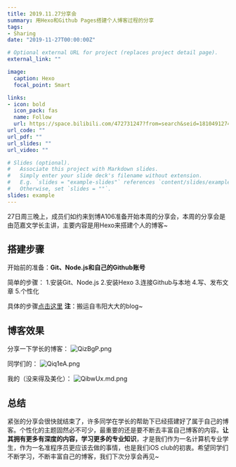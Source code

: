 ```yaml
---
title: 2019.11.27分享会
summary: 用Hexo和Github Pages搭建个人博客过程的分享
tags:
- Sharing
date: "2019-11-27T00:00:00Z"

# Optional external URL for project (replaces project detail page).
external_link: ""

image:
  caption: Hexo
  focal_point: Smart

links:
- icon: bold
  icon_pack: fas
  name: Follow
  url: https://space.bilibili.com/472731247?from=search&seid=18104912749018562379
url_code: ""
url_pdf: ""
url_slides: ""
url_video: ""

# Slides (optional).
#   Associate this project with Markdown slides.
#   Simply enter your slide deck's filename without extension.
#   E.g. `slides = "example-slides"` references `content/slides/example-slides.md`.
#   Otherwise, set `slides = ""`.
slides: example
---
```

27日周三晚上，成员们如约来到博A106准备开始本周的分享会，本周的分享会是由范嘉文学长主讲，主要内容是用Hexo来搭建个人的博客~

## 搭建步骤

开始前的准备：**Git、Node.js和自己的Github账号**

简单的步骤：
1.安装Git、Node.js
2.安装Hexo
3.连接Github与本地
4.写、发布文章
5.个性化

具体的步骤[点击这里](https://godweiyang.com/2018/04/13/hexo-blog/)
**注**：搬运自韦阳大大的blog~

## 博客效果
分享一下学长的博客：
![QizBgP.png](https://s2.ax1x.com/2019/11/28/QizBgP.png)

同学们的：
![Qiq1eA.png](https://s2.ax1x.com/2019/11/28/Qiq1eA.png)

我的（没来得及美化）：
![QibwUx.md.png](https://s2.ax1x.com/2019/11/28/QibwUx.md.png)

## 总结

紧张的分享会很快就结束了，许多同学在学长的帮助下已经搭建好了属于自己的博客。个性化的主题固然必不可少，最重要的还是要不断去丰富自己博客的内容。**让其拥有更多有深度的内容，学习更多的专业知识**，才是我们作为一名计算机专业学生，作为一名准程序员更应该去做的事情，也是我们iOS club的初衷。希望同学们不断学习，不断丰富自己的博客，我们下次分享会再见~






